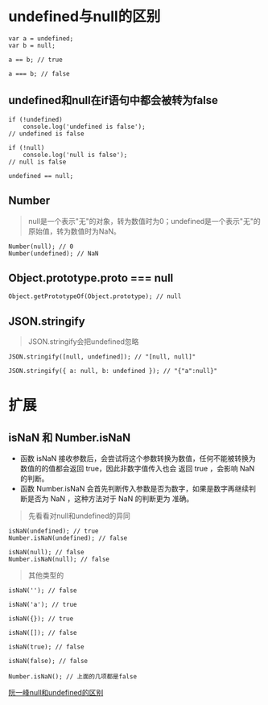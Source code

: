 # undefined与null的区别

```
var a = undefined;
var b = null;

a == b; // true

a === b; // false
```

## undefined和null在if语句中都会被转为false

```
if (!undefined) 
    console.log('undefined is false');
// undefined is false

if (!null) 
    console.log('null is false');
// null is false

undefined == null;
```

## Number

> null是一个表示"无"的对象，转为数值时为0；undefined是一个表示"无"的原始值，转为数值时为NaN。

```
Number(null); // 0
Number(undefined); // NaN
```

## Object.prototype.__proto__ === null
```
Object.getPrototypeOf(Object.prototype); // null
```

## JSON.stringify

> JSON.stringify会把undefined忽略

```
JSON.stringify([null, undefined]); // "[null, null]"

JSON.stringify({ a: null, b: undefined }); // "{"a":null}" 
```

# 扩展

## isNaN 和 Number.isNaN

- 函数 isNaN 接收参数后，会尝试将这个参数转换为数值，任何不能被转换为数值的的值都会返回 true，因此非数字值传入也会
 返回 true ，会影响 NaN 的判断。
- 函数 Number.isNaN 会首先判断传入参数是否为数字，如果是数字再继续判断是否为 NaN ，这种方法对于 NaN 的判断更为
 准确。

> 先看看对null和undefined的异同

```
isNaN(undefined); // true
Number.isNaN(undefined); // false

isNaN(null); // false
Number.isNaN(null); // false
```

> 其他类型的

```
isNaN(''); // false

isNaN('a'); // true

isNaN({}); // true

isNaN([]); // false

isNaN(true); // false

isNaN(false); // false

Number.isNaN(); // 上面的几项都是false
```

[阮一峰null和undefined的区别](http://www.ruanyifeng.com/blog/2014/03/undefined-vs-null.html)